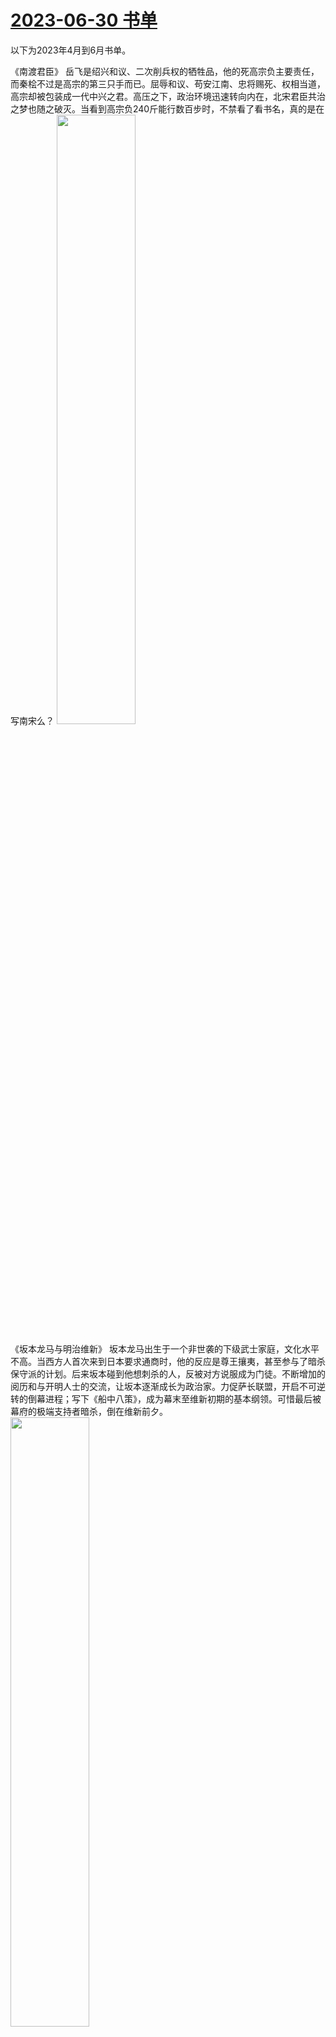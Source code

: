 # [2023-06-30 书单](https://github.com/myccnn/tuix40/issues/5)

以下为2023年4月到6月书单。

《南渡君臣》
岳飞是绍兴和议、二次削兵权的牺牲品，他的死高宗负主要责任，而秦桧不过是高宗的第三只手而已。屈辱和议、苟安江南、忠将赐死、权相当道，高宗却被包装成一代中兴之君。高压之下，政治环境迅速转向内在，北宋君臣共治之梦也随之破灭。当看到高宗负240斤能行数百步时，不禁看了看书名，真的是在写南宋么？
<img src="https://github.com/myccnn/tuix40/assets/5852024/d0ae21b3-f1f6-440c-a579-2ae3ff58cd5b" width="50%">

《坂本龙马与明治维新》
坂本龙马出生于一个非世袭的下级武士家庭，文化水平不高。当西方人首次来到日本要求通商时，他的反应是尊王攘夷，甚至参与了暗杀保守派的计划。后来坂本碰到他想刺杀的人，反被对方说服成为门徒。不断增加的阅历和与开明人士的交流，让坂本逐渐成长为政治家。力促萨长联盟，开启不可逆转的倒幕进程；写下《船中八策》，成为幕末至维新初期的基本纲领。可惜最后被幕府的极端支持者暗杀，倒在维新前夕。
<img src="https://github.com/myccnn/tuix40/assets/5852024/46c8cf70-0580-4ee2-b6c5-677a747f9bd0" width="50%">

《骏河城御前试合》
漫画《剑豪生死斗》画的是这本小说第一章”无名逆流”，同名动漫只拍了漫画的前半部分。小说里，剑士们把剑技磨炼到了极致，可惜藩主德川忠长是个天性残暴之徒，居然让剑士们以真剑比武。后忠长因意图谋反而遭诛，剑士的血就像水一样洒在了骏府城内的白沙上。一句话推荐，“一个人的命运，除了要靠自我的奋斗，也要考虑历史的进程“。
<img src="https://github.com/myccnn/tuix40/assets/5852024/9d6345af-709b-46d2-9b43-6775df15b057" width="50%">